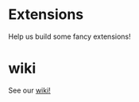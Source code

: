 # Extensions
Help us build some fancy extensions!

# wiki
See our [wiki!](/panelDrive/Extensions/wiki)

